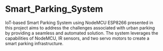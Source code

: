 # Smart_Parking_System
IoT-based Smart Parking System using NodeMCU ESP8266 presented in this project aims to address the challenges associated with urban parking by providing a seamless and automated solution. The system leverages the capabilities of NodeMCU, IR sensors, and two servo motors to create a smart parking infrastructure.
